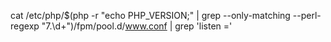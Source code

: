 cat /etc/php/$(php -r "echo PHP_VERSION;" | grep --only-matching --perl-regexp "7.\d+")/fpm/pool.d/www.conf | grep 'listen ='
